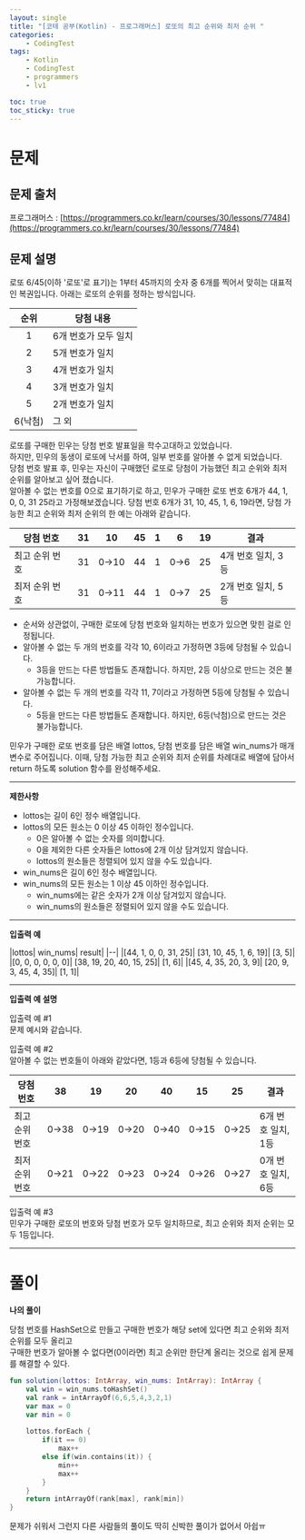 ```yaml
---
layout: single
title: "[코테 공부(Kotlin) - 프로그래머스] 로또의 최고 순위와 최저 순위 "
categories: 
    - CodingTest
tags:
    - Kotlin
    - CodingTest
    - programmers
    - lv1

toc: true
toc_sticky: true
---
```


# 문제
## 문제 출처
프로그래머스 : [https://programmers.co.kr/learn/courses/30/lessons/77484](https://programmers.co.kr/learn/courses/30/lessons/77484)

## 문제 설명

로또 6/45(이하 '로또'로 표기)는 1부터 45까지의 숫자 중 6개를 찍어서 맞히는 대표적인 복권입니다. 아래는 로또의 순위를 정하는 방식입니다.

|순위|당첨 내용|
|:-:|-|
|1|	6개 번호가 모두 일치|
|2|	5개 번호가 일치|
|3|	4개 번호가 일치|
|4|	3개 번호가 일치|
|5|	2개 번호가 일치|
|6(낙첨)|	그 외|


로또를 구매한 민우는 당첨 번호 발표일을 학수고대하고 있었습니다.
<br>하지만, 민우의 동생이 로또에 낙서를 하여, 일부 번호를 알아볼 수 없게 되었습니다.
<br>당첨 번호 발표 후, 민우는 자신이 구매했던 로또로 당첨이 가능했던 최고 순위와 최저 순위를 알아보고 싶어 졌습니다.
<br>알아볼 수 없는 번호를 0으로 표기하기로 하고, 민우가 구매한 로또 번호 6개가 44, 1, 0, 0, 31 25라고 가정해보겠습니다. 당첨 번호 6개가 31, 10, 45, 1, 6, 19라면, 당첨 가능한 최고 순위와 최저 순위의 한 예는 아래와 같습니다.

|당첨 번호|	31|	10|	45|	1|  6|	19|	결과|
|--|-|:--:|-|-|:--:|-|----|
|최고 순위 번호|	31|	0→10|	44|	1|	0→6|	25|	4개 번호 일치, 3등|
|최저 순위 번호|	31|	0→11|	44|	1|	0→7|	25|	2개 번호 일치, 5등|

- 순서와 상관없이, 구매한 로또에 당첨 번호와 일치하는 번호가 있으면 맞힌 걸로 인정됩니다.
- 알아볼 수 없는 두 개의 번호를 각각 10, 6이라고 가정하면 3등에 당첨될 수 있습니다.
    + 3등을 만드는 다른 방법들도 존재합니다. 하지만, 2등 이상으로 만드는 것은 불가능합니다.
- 알아볼 수 없는 두 개의 번호를 각각 11, 7이라고 가정하면 5등에 당첨될 수 있습니다.
    + 5등을 만드는 다른 방법들도 존재합니다. 하지만, 6등(낙첨)으로 만드는 것은 불가능합니다.

민우가 구매한 로또 번호를 담은 배열 lottos, 당첨 번호를 담은 배열 win_nums가 매개변수로 주어집니다. 이때, 당첨 가능한 최고 순위와 최저 순위를 차례대로 배열에 담아서 return 하도록 solution 함수를 완성해주세요.

---

**제한사항**
- lottos는 길이 6인 정수 배열입니다.
- lottos의 모든 원소는 0 이상 45 이하인 정수입니다.
    + 0은 알아볼 수 없는 숫자를 의미합니다.
    + 0을 제외한 다른 숫자들은 lottos에 2개 이상 담겨있지 않습니다.
    + lottos의 원소들은 정렬되어 있지 않을 수도 있습니다.
- win_nums은 길이 6인 정수 배열입니다.
- win_nums의 모든 원소는 1 이상 45 이하인 정수입니다.
    + win_nums에는 같은 숫자가 2개 이상 담겨있지 않습니다.
    + win_nums의 원소들은 정렬되어 있지 않을 수도 있습니다.

---

**입출력 예**

|lottos|	win_nums|	result|
|--|
|[44, 1, 0, 0, 31, 25]|	[31, 10, 45, 1, 6, 19]|	[3, 5]|
|[0, 0, 0, 0, 0, 0]|	[38, 19, 20, 40, 15, 25]|	[1, 6]|
|[45, 4, 35, 20, 3, 9]|	[20, 9, 3, 45, 4, 35]|	[1, 1]|

---

**입출력 예 설명**

입출력 예 #1<br>
문제 예시와 같습니다.

입출력 예 #2<br>
알아볼 수 없는 번호들이 아래와 같았다면, 1등과 6등에 당첨될 수 있습니다.

|당첨 번호|	38|	19|	20|	40|	15|	25|	결과|
|-|:-:|:-:|:-:|:-:|:-:|:-:|-|
|최고 순위 번호	|0→38	|0→19	|0→20	|0→40	|0→15	|0→25	|6개 번호 일치, 1등|
|최저 순위 번호	|0→21	|0→22	|0→23	|0→24	|0→26	|0→27	|0개 번호 일치, 6등|

입출력 예 #3<br>
민우가 구매한 로또의 번호와 당첨 번호가 모두 일치하므로, 최고 순위와 최저 순위는 모두 1등입니다.

---

# 풀이
**나의 풀이**

당첨 번호를 HashSet으로 만들고 구매한 번호가 해당 set에 있다면 최고 순위와 최저 순위를 모두 올리고<br>
구매한 번호가 알아볼 수 없다면(0이라면) 최고 순위만 한단계 올리는 것으로 쉽게 문제를 해결할 수 있다.

```kotlin
fun solution(lottos: IntArray, win_nums: IntArray): IntArray {
    val win = win_nums.toHashSet()
    val rank = intArrayOf(6,6,5,4,3,2,1)
    var max = 0
    var min = 0
    
    lottos.forEach {
        if(it == 0)
            max++
        else if(win.contains(it)) {
            min++
            max++
        }
    }
    return intArrayOf(rank[max], rank[min])
}
```

문제가 쉬워서 그런지 다른 사람들의 풀이도 딱히 신박한 풀이가 없어서 아쉽ㅠ




